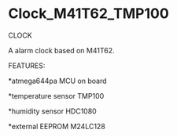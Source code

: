 # Clock_M41T62_TMP100
CLOCK

A alarm clock based on M41T62. 

FEATURES:

*atmega644pa MCU on board

*temperature sensor TMP100

*humidity sensor HDC1080

*external EEPROM M24LC128



